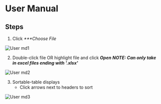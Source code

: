 # User Manual

## Steps

1. Click _***Choose File_

![User md1](https://user-images.githubusercontent.com/77679910/200934440-e999ade7-14da-4a6c-b375-eaeab2b9c226.png)

2. Double-click file OR highlight file and click _***Open***_ ***NOTE: Can only take in excel files ending with '.xlsx'*** 

![User md2](https://user-images.githubusercontent.com/77679910/200935869-fc7ca8c8-2eb9-4f23-b6bd-6485fa2a14d2.png)

3. Sortable-table displays
   * Click arrows next to headers to sort

![User md3](https://user-images.githubusercontent.com/77679910/200947260-13b6c224-2ffe-4da3-9ae1-645e77861821.png)
